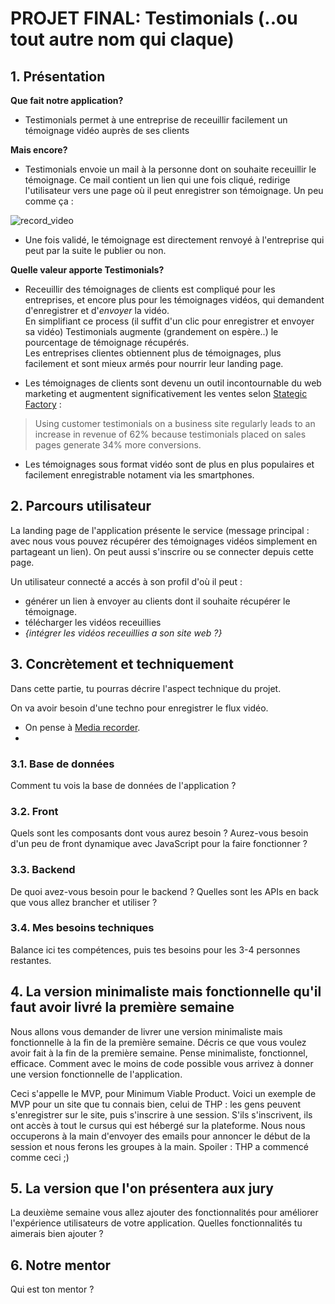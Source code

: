 # PROJET FINAL: Testimonials (..ou tout autre nom qui claque)

## 1. Présentation
**Que fait notre application?**
* Testimonials permet à une entreprise de receuillir facilement un témoignage vidéo auprès de ses clients

**Mais encore?**
* Testimonials envoie un mail à la personne dont on souhaite receuillir le témoignage. Ce mail contient un lien qui une fois cliqué, redirige l'utilisateur vers une page où il peut enregistrer son témoignage.
Un peu comme ça :

![record_video](https://support.dreamseedo.org/hc/article_attachments/115009850608/DSD-Record-Video-Web-Participant.png)
* Une fois validé, le témoignage est directement renvoyé à l'entreprise qui peut par la suite le publier ou non. 

**Quelle valeur apporte Testimonials?**
* Receuillir des témoignages de clients est compliqué pour les entreprises, et encore plus pour les témoignages vidéos, qui demandent d'enregistrer et d'_*envoyer*_ la vidéo.\
En simplifiant ce process (il suffit d'un clic pour enregistrer et envoyer sa vidéo) Testimonials augmente (grandement on espère..) le pourcentage de témoignage récupérés.\
Les entreprises clientes obtiennent plus de témoignages, plus facilement et sont mieux armés pour nourrir leur landing page.

* Les témoignages de clients sont devenu un outil incontournable du web marketing et augmentent significativement les ventes selon [Stategic Factory](https://strategicfactory.com/2017/06/take-it-from-me-why-testimonials-are-so-effective/) :
>Using customer testimonials on a business site regularly leads to an increase in revenue of 62% because testimonials placed on sales pages generate 34% more conversions.

* Les témoignages sous format vidéo sont de plus en plus populaires et facilement enregistrable notament via les smartphones.

## 2. Parcours utilisateur
La landing page de l'application présente le service (message principal : avec nous vous pouvez récupérer des témoignages vidéos simplement en partageant un lien). On peut aussi s'inscrire ou se connecter depuis cette page.

Un utilisateur connecté a accés à son profil d'où il peut :
* générer un lien à envoyer au clients dont il souhaite récupérer le témoignage.
* télécharger les vidéos receuillies
* _{intégrer les vidéos receuillies a son site web ?}_


## 3. Concrètement et techniquement
Dans cette partie, tu pourras décrire l'aspect technique du projet.

On va avoir besoin d'une techno pour enregistrer le flux vidéo.
 - On pense à [Media recorder](https://developer.mozilla.org/en-US/docs/Web/API/MediaRecorder).
 - 

### 3.1. Base de données
Comment tu vois la base de données de l'application ?

### 3.2. Front
Quels sont les composants dont vous aurez besoin ? Aurez-vous besoin d'un peu de front dynamique avec JavaScript pour la faire fonctionner ? 

### 3.3. Backend
De quoi avez-vous besoin pour le backend ? Quelles sont les APIs en back que vous allez brancher et utiliser ?

### 3.4. Mes besoins techniques
Balance ici tes compétences, puis tes besoins pour les 3-4 personnes restantes.

## 4. La version minimaliste mais fonctionnelle qu'il faut avoir livré la première semaine
Nous allons vous demander de livrer une version minimaliste mais fonctionnelle à la fin de la première semaine. Décris ce que vous voulez avoir fait à la fin de la première semaine. Pense minimaliste, fonctionnel, efficace. Comment avec le moins de code possible vous arrivez à donner une version fonctionnelle de l'application. 

Ceci s'appelle le MVP, pour Minimum Viable Product. Voici un exemple de MVP pour un site que tu connais bien, celui de THP : les gens peuvent s'enregistrer sur le site, puis s'inscrire à une session. S'ils s'inscrivent, ils ont accès à tout le cursus qui est hébergé sur la plateforme. Nous nous occuperons à la main d'envoyer des emails pour annoncer le début de la session et nous ferons les groupes à la main. Spoiler : THP a commencé comme ceci ;)

## 5. La version que l'on présentera aux jury
La deuxième semaine vous allez ajouter des fonctionnalités pour améliorer l'expérience utilisateurs de votre application. Quelles fonctionnalités tu aimerais bien ajouter ?

## 6. Notre mentor
Qui est ton mentor ?